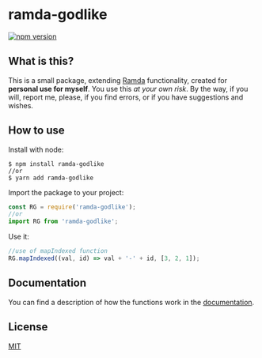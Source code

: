 ramda-godlike
=============
[![npm version](https://badge.fury.io/js/ramda-godlike.svg)](https://badge.fury.io/js/ramda-godlike)

What is this?
----------
This is a small package, extending [Ramda](https://github.com/ramda/ramda/blob/v0.27.0/README.md) functionality, created for **personal use for myself**. You use this *at your own risk*. By the way, if you will, report me, please, if you find errors, or if you have suggestions and wishes.

How to use
----------
Install with node:
```
$ npm install ramda-godlike
//or
$ yarn add ramda-godlike
```
Import the package to your project:
```javascript
const RG = require('ramda-godlike');
//or
import RG from 'ramda-godlike';
```
Use it:
```javascript
//use of mapIndexed function
RG.mapIndexed((val, id) => val + '-' + id, [3, 2, 1]);
```

Documentation
----------
You can find a description of how the functions work in the [documentation](https://deniskuivalainen.github.io/ramda-godlike/).

License
----------
[MIT](https://github.com/DenisKuivalainen/ramda-godlike/blob/main/LICENSE)